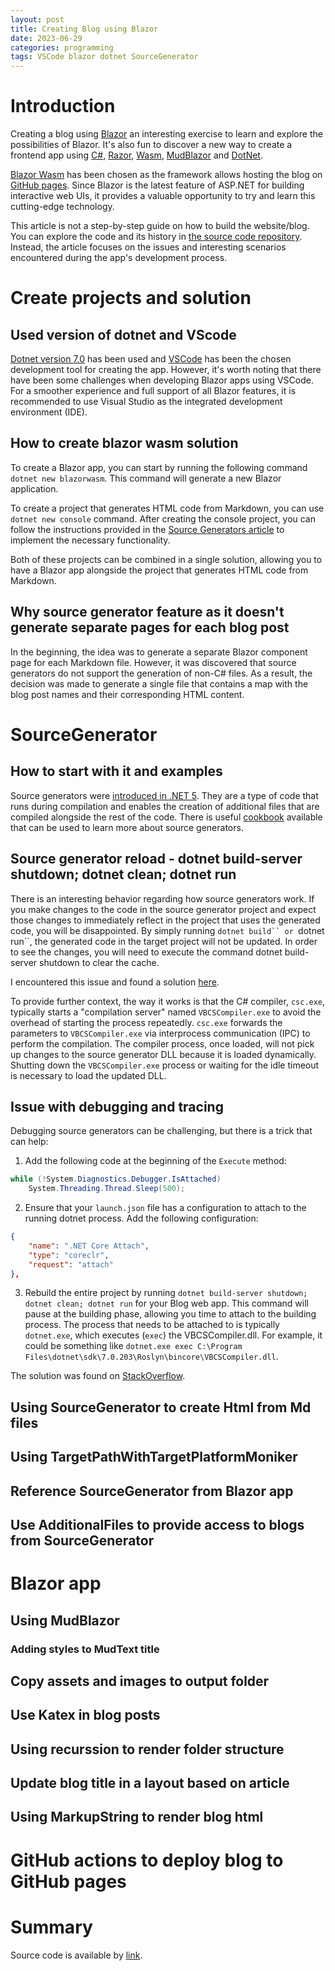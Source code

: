 ```yaml
---
layout: post
title: Creating Blog using Blazor
date: 2023-06-29
categories: programming
tags: VSCode blazor dotnet SourceGenerator
---
```


# Introduction

Creating a blog using [Blazor](https://dotnet.microsoft.com/en-us/apps/aspnet/web-apps/blazor)  an interesting exercise to learn and explore the possibilities of Blazor. It's also fun to discover a new way to create a frontend app using [C#](https://learn.microsoft.com/en-us/dotnet/csharp/), [Razor](https://learn.microsoft.com/en-us/aspnet/core/mvc/views/razor?view=aspnetcore-7.0), [Wasm](https://webassembly.org/), [MudBlazor](https://www.mudblazor.com/) and [DotNet](https://dotnet.microsoft.com/en-us/).

[Blazor Wasm](https://learn.microsoft.com/en-us/aspnet/core/blazor/?view=aspnetcore-7.0#blazor-webassembly) has been chosen as the framework allows hosting the blog on [GitHub pages](https://pages.github.com/). Since Blazor is the latest feature of ASP.NET for building interactive web UIs, it provides a valuable opportunity to try and learn this cutting-edge technology.

This article is not a step-by-step guide on how to build the website/blog. You can explore the code and its history in [the source code repository](https://github.com/ypyl/ypyl.github.io). Instead, the article focuses on the issues and interesting scenarios encountered during the app's development process.

# Create projects and solution

## Used version of dotnet and VScode

[Dotnet version 7.0](https://dotnet.microsoft.com/en-us/download/dotnet/7.0) has been used and [VSCode](https://code.visualstudio.com/) has been the chosen development tool for creating the app. However, it's worth noting that there have been some challenges when developing Blazor apps using VSCode. For a smoother experience and full support of all Blazor features, it is recommended to use Visual Studio as the integrated development environment (IDE).

## How to create blazor wasm solution

To create a Blazor app, you can start by running the following command `dotnet new blazorwasm`. This command will generate a new Blazor application.

To create a project that generates HTML code from Markdown, you can use `dotnet new console` command. After creating the console project, you can follow the instructions provided in the [Source Generators article](https://learn.microsoft.com/en-us/dotnet/csharp/roslyn-sdk/source-generators-overview) to implement the necessary functionality.

Both of these projects can be combined in a single solution, allowing you to have a Blazor app alongside the project that generates HTML code from Markdown.

## Why source generator feature as it doesn't generate separate pages for each blog post

In the beginning, the idea was to generate a separate Blazor component page for each Markdown file. However, it was discovered that source generators do not support the generation of non-C# files. As a result, the decision was made to generate a single file that contains a map with the blog post names and their corresponding HTML content.

# SourceGenerator

## How to start with it and examples

Source generators were [introduced in .NET 5](https://devblogs.microsoft.com/dotnet/introducing-c-source-generators/). They are a type of code that runs during compilation and enables the creation of additional files that are compiled alongside the rest of the code. There is useful [cookbook](https://github.com/dotnet/roslyn/blob/main/docs/features/source-generators.cookbook.md) available that can be used to learn more about source generators.

## Source generator reload - dotnet build-server shutdown; dotnet clean; dotnet run

There is an interesting behavior regarding how source generators work. If you make changes to the code in the source generator project and expect those changes to immediately reflect in the project that uses the generated code, you will be disappointed. By simply running `dotnet build`` or `dotnet run``, the generated code in the target project will not be updated. In order to see the changes, you will need to execute the command dotnet build-server shutdown to clear the cache.

I encountered this issue and found a solution [here](https://learn.microsoft.com/en-us/answers/questions/1184090/looking-for-assistance-clearing-the-cache-for-upda).

To provide further context, the way it works is that the C# compiler, `csc.exe`, typically starts a "compilation server" named `VBCSCompiler.exe` to avoid the overhead of starting the process repeatedly. `csc.exe` forwards the parameters to `VBCSCompiler.exe` via interprocess communication (IPC) to perform the compilation. The compiler process, once loaded, will not pick up changes to the source generator DLL because it is loaded dynamically. Shutting down the `VBCSCompiler.exe` process or waiting for the idle timeout is necessary to load the updated DLL.

## Issue with debugging and tracing

Debugging source generators can be challenging, but there is a trick that can help:

1. Add the following code at the beginning of the `Execute` method:

```csharp
while (!System.Diagnostics.Debugger.IsAttached)
    System.Threading.Thread.Sleep(500);
```

2. Ensure that your `launch.json` file has a configuration to attach to the running dotnet process. Add the following configuration:

```json
{
    "name": ".NET Core Attach",
    "type": "coreclr",
    "request": "attach"
},
```

3. Rebuild the entire project by running `dotnet build-server shutdown; dotnet clean; dotnet run` for your Blog web app. This command will pause at the building phase, allowing you time to attach to the building process. The process that needs to be attached to is typically `dotnet.exe`, which executes (`exec`) the VBCSCompiler.dll. For example, it could be something like `dotnet.exe exec C:\Program Files\dotnet\sdk\7.0.203\Roslyn\bincore\VBCSCompiler.dll`.

The solution was found on [StackOverflow](https://stackoverflow.com/questions/67227370/c-sharp-source-generators-debug-in-vscode).

## Using SourceGenerator to create Html from Md files

## Using TargetPathWithTargetPlatformMoniker

## Reference SourceGenerator from Blazor app

## Use AdditionalFiles to provide access to blogs from SourceGenerator

# Blazor app

## Using MudBlazor

### Adding styles to MudText title

## Copy assets and images to output folder

## Use Katex in blog posts

## Using recurssion to render folder structure

## Update blog title in a layout based on article

## Using MarkupString to render blog html

# GitHub actions to deploy blog to GitHub pages

# Summary

Source code is available by [link](https://github.com/ypyl/ypyl.github.io).
